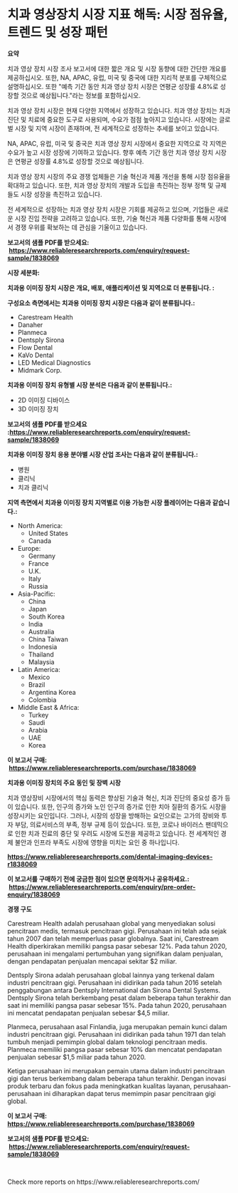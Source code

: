 <p><h1>치과 영상장치 시장 지표 해독: 시장 점유율, 트렌드 및 성장 패턴</h1></p><p><strong>요약</strong></p>
<p><p>치과 영상 장치 시장 조사 보고서에 대한 짧은 개요 및 시장 동향에 대한 간단한 개요를 제공하십시오. 또한, NA, APAC, 유럽, 미국 및 중국에 대한 지리적 분포를 구체적으로 설명하십시오. 또한 "예측 기간 동안 치과 영상 장치 시장은 연평균 성장률 4.8%로 성장할 것으로 예상됩니다."라는 정보를 포함하십시오.</p><p>치과 영상 장치 시장은 현재 다양한 지역에서 성장하고 있습니다. 치과 영상 장치는 치과 진단 및 치료에 중요한 도구로 사용되며, 수요가 점점 높아지고 있습니다. 시장에는 글로벌 시장 및 지역 시장이 존재하며, 전 세계적으로 성장하는 추세를 보이고 있습니다.</p><p>NA, APAC, 유럽, 미국 및 중국은 치과 영상 장치 시장에서 중요한 지역으로 각 지역은 수요가 높고 시장 성장에 기여하고 있습니다. 향후 예측 기간 동안 치과 영상 장치 시장은 연평균 성장률 4.8%로 성장할 것으로 예상됩니다.</p><p>치과 영상 장치 시장의 주요 경쟁 업체들은 기술 혁신과 제품 개선을 통해 시장 점유율을 확대하고 있습니다. 또한, 치과 영상 장치의 개발과 도입을 촉진하는 정부 정책 및 규제들도 시장 성장을 촉진하고 있습니다.</p><p>전 세계적으로 성장하는 치과 영상 장치 시장은 기회를 제공하고 있으며, 기업들은 새로운 시장 진입 전략을 고려하고 있습니다. 또한, 기술 혁신과 제품 다양화를 통해 시장에서 경쟁 우위를 확보하는 데 관심을 기울이고 있습니다.</p></p>
<p><strong>보고서의 샘플 PDF를 받으세요: &nbsp;<a href="https://www.reliableresearchreports.com/enquiry/request-sample/1838069">https://www.reliableresearchreports.com/enquiry/request-sample/1838069</a></strong></p>
<p><strong>시장 세분화:</strong></p>
<p><strong> 치과용 이미징 장치 시장은 개요, 배포, 애플리케이션 및 지역으로 더 분류됩니다. :</strong></p>
<p><strong>구성요소 측면에서는 치과용 이미징 장치 시장은 다음과 같이 분류됩니다.:</strong></p>
<p><ul><li>Carestream Health</li><li>Danaher</li><li>Planmeca</li><li>Dentsply Sirona</li><li>Flow Dental</li><li>KaVo Dental</li><li>LED Medical Diagnostics</li><li>Midmark Corp.</li></ul></p>
<p><strong> 치과용 이미징 장치 유형별 시장 분석은 다음과 같이 분류됩니다.:</strong></p>
<p><ul><li>2D 이미징 디바이스</li><li>3D 이미징 장치</li></ul></p>
<p><strong>보고서의 샘플 PDF를 받으세요 :<a href="https://www.reliableresearchreports.com/enquiry/request-sample/1838069">https://www.reliableresearchreports.com/enquiry/request-sample/1838069</a></strong></p>
<p><strong> 치과용 이미징 장치 응용 분야별 시장 산업 조사는 다음과 같이 분류됩니다.:</strong></p>
<p><ul><li>병원</li><li>클리닉</li><li>치과 클리닉</li></ul></p>
<p><strong>지역 측면에서 치과용 이미징 장치 지역별로 이용 가능한 시장 플레이어는 다음과 같습니다.:</strong></p>
<p><ul>
    <li>
        North America:
        <ul>
            <li>United States</li>
            <li>Canada</li>
        </ul>
    </li>
    <li>
        Europe:
        <ul>
            <li>Germany</li>
            <li>France</li>
            <li>U.K.</li>
            <li>Italy</li>
            <li>Russia</li>
        </ul>
    </li>
    <li>
        Asia-Pacific:
        <ul>
            <li>China</li>
            <li>Japan</li>
            <li>South Korea</li>
            <li>India</li>
            <li>Australia</li>
            <li>China Taiwan</li>
            <li>Indonesia</li>
            <li>Thailand</li>
            <li>Malaysia</li>
        </ul>
    </li>
    <li>
        Latin America:
        <ul>
            <li>Mexico</li>
            <li>Brazil</li>
            <li>Argentina Korea</li>
            <li>Colombia</li>
        </ul>
    </li>
    <li>
        Middle East & Africa:
        <ul>
            <li>Turkey</li>
            <li>Saudi</li>
            <li>Arabia</li>
            <li>UAE</li>
            <li>Korea</li>
        </ul>
    </li>
    </ul></p>
<p><strong>이 보고서 구매: &nbsp;<a href="https://www.reliableresearchreports.com/purchase/1838069">https://www.reliableresearchreports.com/purchase/1838069</a></strong></p>
<p><strong>치과용 이미징 장치의 주요 동인 및 장벽 시장</strong></p>
<p><p>치과 영상장비 시장에서의 핵심 동력은 향상된 기술과 혁신, 치과 진단의 중요성 증가 등이 있습니다. 또한, 인구의 증가와 노인 인구의 증가로 인한 치아 질환의 증가도 시장을 성장시키는 요인입니다. 그러나, 시장의 성장을 방해하는 요인으로는 고가의 장비와 투자 부담, 의료서비스의 부족, 정부 규제 등이 있습니다. 또한, 코로나 바이러스 팬데믹으로 인한 치과 진료의 중단 및 우려도 시장에 도전을 제공하고 있습니다. 전 세계적인 경제 불안과 인프라 부족도 시장에 영향을 미치는 요인 중 하나입니다.</p></p>
<p><strong><a href="https://www.reliableresearchreports.com/dental-imaging-devices-r1838069">https://www.reliableresearchreports.com/dental-imaging-devices-r1838069</a></strong></p>
<p><strong>이 보고서를 구매하기 전에 궁금한 점이 있으면 문의하거나 공유하세요.: &nbsp;<a href="https://www.reliableresearchreports.com/enquiry/pre-order-enquiry/1838069">https://www.reliableresearchreports.com/enquiry/pre-order-enquiry/1838069</a></strong></p>
<p><strong>경쟁 구도</strong></p>
<p><p>Carestream Health adalah perusahaan global yang menyediakan solusi pencitraan medis, termasuk pencitraan gigi. Perusahaan ini telah ada sejak tahun 2007 dan telah memperluas pasar globalnya. Saat ini, Carestream Health diperkirakan memiliki pangsa pasar sebesar 12%. Pada tahun 2020, perusahaan ini mengalami pertumbuhan yang signifikan dalam penjualan, dengan pendapatan penjualan mencapai sekitar $2 miliar.</p><p>Dentsply Sirona adalah perusahaan global lainnya yang terkenal dalam industri pencitraan gigi. Perusahaan ini didirikan pada tahun 2016 setelah penggabungan antara Dentsply International dan Sirona Dental Systems. Dentsply Sirona telah berkembang pesat dalam beberapa tahun terakhir dan saat ini memiliki pangsa pasar sebesar 15%. Pada tahun 2020, perusahaan ini mencatat pendapatan penjualan sebesar $4,5 miliar.</p><p>Planmeca, perusahaan asal Finlandia, juga merupakan pemain kunci dalam industri pencitraan gigi. Perusahaan ini didirikan pada tahun 1971 dan telah tumbuh menjadi pemimpin global dalam teknologi pencitraan medis. Planmeca memiliki pangsa pasar sebesar 10% dan mencatat pendapatan penjualan sebesar $1,5 miliar pada tahun 2020.</p><p>Ketiga perusahaan ini merupakan pemain utama dalam industri pencitraan gigi dan terus berkembang dalam beberapa tahun terakhir. Dengan inovasi produk terbaru dan fokus pada meningkatkan kualitas layanan, perusahaan-perusahaan ini diharapkan dapat terus memimpin pasar pencitraan gigi global.</p></p>
<p><strong>이 보고서 구매: &nbsp; <a href="https://www.reliableresearchreports.com/purchase/1838069">https://www.reliableresearchreports.com/purchase/1838069</a></strong></p>
<p><strong>보고서의 샘플 PDF를 받으세요: &nbsp;<a href="https://www.reliableresearchreports.com/enquiry/request-sample/1838069">https://www.reliableresearchreports.com/enquiry/request-sample/1838069</a></strong><strong></strong></p>
<p>&nbsp;</p>
<p>Check more reports on https://www.reliableresearchreports.com/</p>